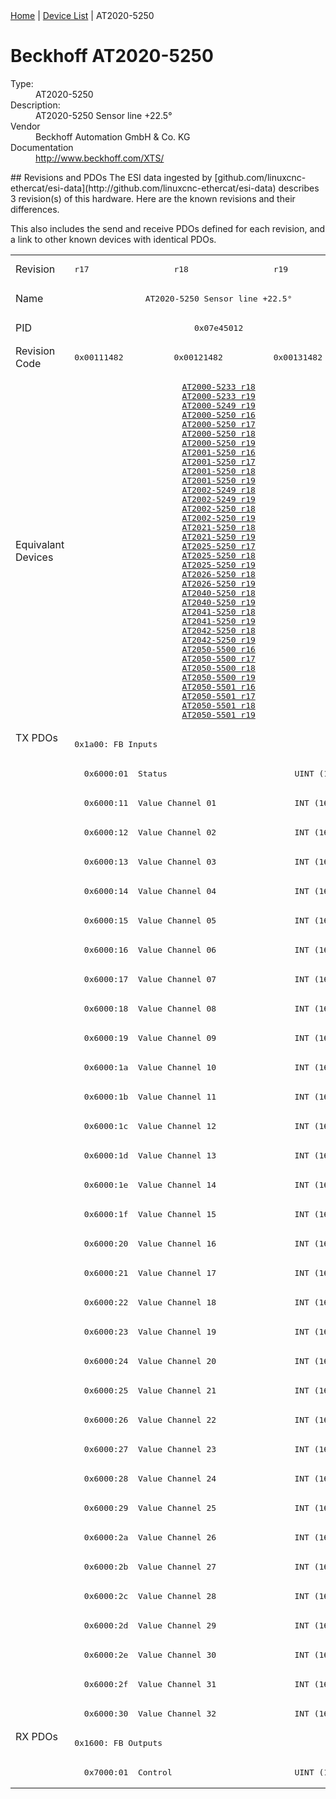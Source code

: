 <div class="nav"><a href="/esi-data">Home</a> | <a href="/esi-data/devices">Device List</a> | AT2020-5250</div>

#  Beckhoff AT2020-5250

<dl>
  <dt>Type:</dt><dd>AT2020-5250</dd>
  <dt>Description:</dt><dd>AT2020-5250 Sensor line +22.5°</dd>
  <dt>Vendor</dt><dd>Beckhoff Automation GmbH & Co. KG</dd>
  <dt>Documentation</dt><dd><a href="http://www.beckhoff.com/XTS/">http://www.beckhoff.com/XTS/</a></dd>
</dl>
## Revisions and PDOs
The ESI data ingested by [github.com/linuxcnc-ethercat/esi-data](http://github.com/linuxcnc-ethercat/esi-data) describes 3 revision(s) of this hardware.  Here are the known revisions and their differences.

This also includes the send and receive PDOs defined for each revision, and a link to other known devices with identical PDOs.

<table>
<tr >
<td class="first">Revision</td>
<td ><pre>r17</pre></td>
<td ><pre>r18</pre></td>
<td ><pre>r19</pre></td>
</tr>
<tr >
<td class="first">Name</td>
<td  colspan=3 align="center"><pre>AT2020-5250 Sensor line +22.5°</pre></td>
</tr>
<tr >
<td class="first">PID</td>
<td  colspan=3 align="center"><pre>0x07e45012</pre></td>
</tr>
<tr >
<td class="first">Revision Code</td>
<td ><pre>0x00111482</pre></td>
<td ><pre>0x00121482</pre></td>
<td ><pre>0x00131482</pre></td>
</tr>
<tr >
<td class="first">Equivalant Devices</td>
<td  colspan=3 align="center"><pre><a href="AT2000-5233">AT2000-5233 r18</a><br/><a href="AT2000-5233">AT2000-5233 r19</a><br/><a href="AT2000-5249">AT2000-5249 r19</a><br/><a href="AT2000-5250">AT2000-5250 r16</a><br/><a href="AT2000-5250">AT2000-5250 r17</a><br/><a href="AT2000-5250">AT2000-5250 r18</a><br/><a href="AT2000-5250">AT2000-5250 r19</a><br/><a href="AT2001-5250">AT2001-5250 r16</a><br/><a href="AT2001-5250">AT2001-5250 r17</a><br/><a href="AT2001-5250">AT2001-5250 r18</a><br/><a href="AT2001-5250">AT2001-5250 r19</a><br/><a href="AT2002-5249">AT2002-5249 r18</a><br/><a href="AT2002-5249">AT2002-5249 r19</a><br/><a href="AT2002-5250">AT2002-5250 r18</a><br/><a href="AT2002-5250">AT2002-5250 r19</a><br/><a href="AT2021-5250">AT2021-5250 r18</a><br/><a href="AT2021-5250">AT2021-5250 r19</a><br/><a href="AT2025-5250">AT2025-5250 r17</a><br/><a href="AT2025-5250">AT2025-5250 r18</a><br/><a href="AT2025-5250">AT2025-5250 r19</a><br/><a href="AT2026-5250">AT2026-5250 r18</a><br/><a href="AT2026-5250">AT2026-5250 r19</a><br/><a href="AT2040-5250">AT2040-5250 r18</a><br/><a href="AT2040-5250">AT2040-5250 r19</a><br/><a href="AT2041-5250">AT2041-5250 r18</a><br/><a href="AT2041-5250">AT2041-5250 r19</a><br/><a href="AT2042-5250">AT2042-5250 r18</a><br/><a href="AT2042-5250">AT2042-5250 r19</a><br/><a href="AT2050-5500">AT2050-5500 r16</a><br/><a href="AT2050-5500">AT2050-5500 r17</a><br/><a href="AT2050-5500">AT2050-5500 r18</a><br/><a href="AT2050-5500">AT2050-5500 r19</a><br/><a href="AT2050-5501">AT2050-5501 r16</a><br/><a href="AT2050-5501">AT2050-5501 r17</a><br/><a href="AT2050-5501">AT2050-5501 r18</a><br/><a href="AT2050-5501">AT2050-5501 r19</a></pre></td>
</tr>
<tr class="txpdo pdosection">
<td class="first" rowspan=34 valign=top>TX PDOs</td>
<td colspan=3 align="left"><pre>0x1a00: FB Inputs</pre></td>
<td></td>
</tr>
<tr class="txpdo">
<td  colspan=3 align="left"><pre>  0x6000:01  Status                          UINT (16 bits)</pre></td>
</tr>
<tr class="txpdo">
<td  colspan=3 align="left"><pre>  0x6000:11  Value Channel 01                INT (16 bits)</pre></td>
</tr>
<tr class="txpdo">
<td  colspan=3 align="left"><pre>  0x6000:12  Value Channel 02                INT (16 bits)</pre></td>
</tr>
<tr class="txpdo">
<td  colspan=3 align="left"><pre>  0x6000:13  Value Channel 03                INT (16 bits)</pre></td>
</tr>
<tr class="txpdo">
<td  colspan=3 align="left"><pre>  0x6000:14  Value Channel 04                INT (16 bits)</pre></td>
</tr>
<tr class="txpdo">
<td  colspan=3 align="left"><pre>  0x6000:15  Value Channel 05                INT (16 bits)</pre></td>
</tr>
<tr class="txpdo">
<td  colspan=3 align="left"><pre>  0x6000:16  Value Channel 06                INT (16 bits)</pre></td>
</tr>
<tr class="txpdo">
<td  colspan=3 align="left"><pre>  0x6000:17  Value Channel 07                INT (16 bits)</pre></td>
</tr>
<tr class="txpdo">
<td  colspan=3 align="left"><pre>  0x6000:18  Value Channel 08                INT (16 bits)</pre></td>
</tr>
<tr class="txpdo">
<td  colspan=3 align="left"><pre>  0x6000:19  Value Channel 09                INT (16 bits)</pre></td>
</tr>
<tr class="txpdo">
<td  colspan=3 align="left"><pre>  0x6000:1a  Value Channel 10                INT (16 bits)</pre></td>
</tr>
<tr class="txpdo">
<td  colspan=3 align="left"><pre>  0x6000:1b  Value Channel 11                INT (16 bits)</pre></td>
</tr>
<tr class="txpdo">
<td  colspan=3 align="left"><pre>  0x6000:1c  Value Channel 12                INT (16 bits)</pre></td>
</tr>
<tr class="txpdo">
<td  colspan=3 align="left"><pre>  0x6000:1d  Value Channel 13                INT (16 bits)</pre></td>
</tr>
<tr class="txpdo">
<td  colspan=3 align="left"><pre>  0x6000:1e  Value Channel 14                INT (16 bits)</pre></td>
</tr>
<tr class="txpdo">
<td  colspan=3 align="left"><pre>  0x6000:1f  Value Channel 15                INT (16 bits)</pre></td>
</tr>
<tr class="txpdo">
<td  colspan=3 align="left"><pre>  0x6000:20  Value Channel 16                INT (16 bits)</pre></td>
</tr>
<tr class="txpdo">
<td  colspan=3 align="left"><pre>  0x6000:21  Value Channel 17                INT (16 bits)</pre></td>
</tr>
<tr class="txpdo">
<td  colspan=3 align="left"><pre>  0x6000:22  Value Channel 18                INT (16 bits)</pre></td>
</tr>
<tr class="txpdo">
<td  colspan=3 align="left"><pre>  0x6000:23  Value Channel 19                INT (16 bits)</pre></td>
</tr>
<tr class="txpdo">
<td  colspan=3 align="left"><pre>  0x6000:24  Value Channel 20                INT (16 bits)</pre></td>
</tr>
<tr class="txpdo">
<td  colspan=3 align="left"><pre>  0x6000:25  Value Channel 21                INT (16 bits)</pre></td>
</tr>
<tr class="txpdo">
<td  colspan=3 align="left"><pre>  0x6000:26  Value Channel 22                INT (16 bits)</pre></td>
</tr>
<tr class="txpdo">
<td  colspan=3 align="left"><pre>  0x6000:27  Value Channel 23                INT (16 bits)</pre></td>
</tr>
<tr class="txpdo">
<td  colspan=3 align="left"><pre>  0x6000:28  Value Channel 24                INT (16 bits)</pre></td>
</tr>
<tr class="txpdo">
<td  colspan=3 align="left"><pre>  0x6000:29  Value Channel 25                INT (16 bits)</pre></td>
</tr>
<tr class="txpdo">
<td  colspan=3 align="left"><pre>  0x6000:2a  Value Channel 26                INT (16 bits)</pre></td>
</tr>
<tr class="txpdo">
<td  colspan=3 align="left"><pre>  0x6000:2b  Value Channel 27                INT (16 bits)</pre></td>
</tr>
<tr class="txpdo">
<td  colspan=3 align="left"><pre>  0x6000:2c  Value Channel 28                INT (16 bits)</pre></td>
</tr>
<tr class="txpdo">
<td  colspan=3 align="left"><pre>  0x6000:2d  Value Channel 29                INT (16 bits)</pre></td>
</tr>
<tr class="txpdo">
<td  colspan=3 align="left"><pre>  0x6000:2e  Value Channel 30                INT (16 bits)</pre></td>
</tr>
<tr class="txpdo">
<td  colspan=3 align="left"><pre>  0x6000:2f  Value Channel 31                INT (16 bits)</pre></td>
</tr>
<tr class="txpdo">
<td  colspan=3 align="left"><pre>  0x6000:30  Value Channel 32                INT (16 bits)</pre></td>
</tr>
<tr class="rxpdo pdosection">
<td class="first" rowspan=2 valign=top>RX PDOs</td>
<td colspan=3 align="left"><pre>0x1600: FB Outputs</pre></td>
<td></td>
</tr>
<tr class="rxpdo">
<td  colspan=3 align="left"><pre>  0x7000:01  Control                         UINT (16 bits)</pre></td>
</tr>
</table>
